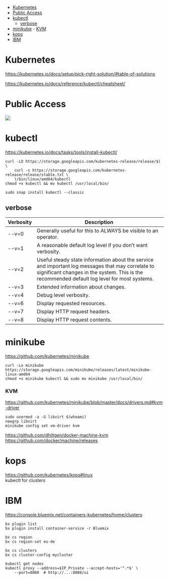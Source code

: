 <!-- TOC -->

- [Kubernetes](#kubernetes)
- [Public Access](#public-access)
- [kubectl](#kubectl)
    - [verbose](#verbose)
- [minikube](#minikube)
        - [KVM](#kvm)
- [kops](#kops)
- [IBM](#ibm)

<!-- /TOC -->

# Kubernetes
https://kubernetes.io/docs/setup/pick-right-solution/#table-of-solutions

https://kubernetes.io/docs/reference/kubectl/cheatsheet/

# Public Access
![](https://console.bluemix.net/docs/api/content/containers/images/networkingdt.png?lang=en)

# kubectl
https://kubernetes.io/docs/tasks/tools/install-kubectl/

    curl -LO https://storage.googleapis.com/kubernetes-release/release/$( \
        curl -s https://storage.googleapis.com/kubernetes-release/release/stable.txt \
        )/bin/linux/amd64/kubectl
    chmod +x kubectl && mv kubectl /usr/local/bin/

    sudo snap install kubectl --classic

## verbose
|Verbosity|Description|
|---|---|
|--v=0|Generally useful for this to ALWAYS be visible to an operator.|
|--v=1|A reasonable default log level if you don’t want verbosity.|
|--v=2|Useful steady state information about the service and important log messages that may correlate to significant changes in the system. This is the recommended default log level for most systems.|
|--v=3|Extended information about changes.|
|--v=4|Debug level verbosity.|
|--v=6|Display requested resources.|
|--v=7|Display HTTP request headers.|
|--v=8|Display HTTP request contents.|

# minikube
https://github.com/kubernetes/minikube

    curl -Lo minikube https://storage.googleapis.com/minikube/releases/latest/minikube-linux-amd64
    chmod +x minikube kubectl && sudo mv minikube /usr/local/bin/

### KVM
https://github.com/kubernetes/minikube/blob/master/docs/drivers.md#kvm-driver

    sudo usermod -a -G libvirt $(whoami)
    newgrp libvirt
    minikube config set vm-driver kvm

https://github.com/dhiltgen/docker-machine-kvm
https://github.com/docker/machine/releases

# kops
https://github.com/kubernetes/kops#linux  
kubectl for clusters  

# IBM
https://console.bluemix.net/containers-kubernetes/home/clusters

    bx plugin list
    bx plugin install container-service -r Bluemix

    bx cs region
    bx cs region-set eu-de

    bx cs clusters
    bx cs cluster-config mycluster

    kubectl get nodes
    kubectl proxy --address=$IP_Private --accept-hosts='^.*$' \
        --port=8080  # http://...:8080/ui